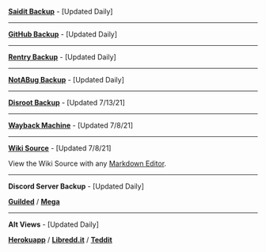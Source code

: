 **[Saidit Backup](https://saidit.net/s/freemediaheckyeah/wiki/index)** - [Updated Daily]

***

**[GitHub Backup](https://github.com/nbats/FMHY/wiki/FREEMEDIAHECKYEAH)** - [Updated Daily]

***

**[Rentry Backup](https://rentry.co/FMHY)** - [Updated Daily]

***

**[NotABug Backup](https://notabug.org/nbatman/freemediaheckyeah/wiki/_pages)** - [Updated Daily]

***

**[Disroot Backup](https://bin.disroot.org/?c5e6688a093f55c7#3DRzHCPR3fvnQPzTkFDv6N5MEy91AoKwzMbySXEXGy3i)** - [Updated 7/13/21]

***

**[Wayback Machine](http://web.archive.org/web/20210708235749/https://www.reddit.com/r/FREEMEDIAHECKYEAH/wiki/index)** - [Updated 7/8/21]

***

**[Wiki Source](https://ufile.io/7du2bma0)** - [Updated 7/8/21]

View the Wiki Source with any [Markdown Editor](https://redditpreview.com/).

***

**Discord Server Backup** - [Updated Daily]

**[Guilded](https://www.guilded.gg/i/1EqadvqE)** / **[Mega](https://mega.nz/folder/cRRCQSrb#cT9Pkauyena6IWBt7zYZJw)**

***

**Alt Views** - [Updated Daily]

**[Herokuapp](https://fmhy.herokuapp.com/)** / **[Libredd.it](https://libredd.it/r/FREEMEDIAHECKYEAH/wiki)** / **[Teddit](https://teddit.net/r/FREEMEDIAHECKYEAH/wiki)**
